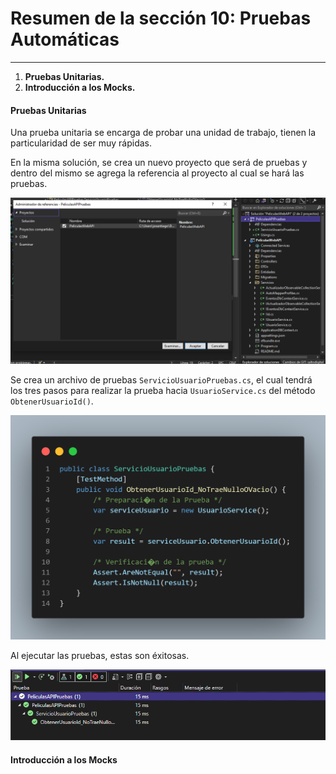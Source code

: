 # Resumen de la sección 10: Pruebas Automáticas
___

1. __Pruebas Unitarias.__
2. __Introducción a los Mocks.__

#### Pruebas Unitarias

Una prueba unitaria se encarga de probar una unidad de trabajo, tienen la particularidad de ser muy rápidas. 

En la misma solución, se crea un nuevo proyecto que será de pruebas y dentro del mismo se agrega la referencia al proyecto al cual se hará las pruebas. 

![ReferenciaPruebas](/PeliculasWebAPI/images/ReferenciaProyectoPruebas.PNG)

Se crea un archivo de pruebas `ServicioUsuarioPruebas.cs`, el cual tendrá los tres pasos para realizar la prueba hacia `UsuarioService.cs` del método `ObtenerUsuarioId()`.

![ServicioUsuarioPruebas](/PeliculasWebAPI/images/ServicioUsuarioPruebas.png)

Al ejecutar las pruebas, estas son éxitosas. 

![PruebasExitosasServicioUsario](/PeliculasWebAPI/images/PruebasServicioUsuarioExitosa.PNG)

#### Introducción a los Mocks

